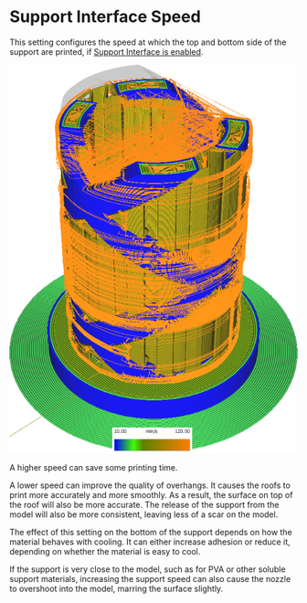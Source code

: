 Support Interface Speed
====
This setting configures the speed at which the top and bottom side of the support are printed, if [Support Interface is enabled](support_interface_enable.md).

![Various structures printed at different speeds](images/speed_difference.png)

A higher speed can save some printing time.

A lower speed can improve the quality of overhangs. It causes the roofs to print more accurately and more smoothly. As a result, the surface on top of the roof will also be more accurate. The release of the support from the model will also be more consistent, leaving less of a scar on the model.

The effect of this setting on the bottom of the support depends on how the material behaves with cooling. It can either increase adhesion or reduce it, depending on whether the material is easy to cool.

If the support is very close to the model, such as for PVA or other soluble support materials, increasing the support speed can also cause the nozzle to overshoot into the model, marring the surface slightly.